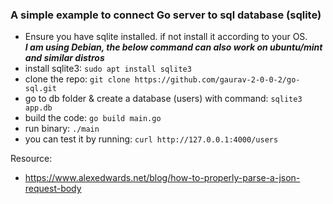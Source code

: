### A simple example to connect Go server to sql database (sqlite)

- Ensure you have sqlite installed. if not install it according to your OS.<br>
***I am using Debian, the below command can also work on ubuntu/mint and similar distros*** 
- install sqlite3: `sudo apt install sqlite3`
- clone the repo: `git clone https://github.com/gaurav-2-0-0-2/go-sql.git`
- go to db folder & create a database (users) with command: `sqlite3 app.db`
- build the code: `go build main.go`
- run binary: `./main`
- you can test it by running: `curl http://127.0.0.1:4000/users`

Resource:
- https://www.alexedwards.net/blog/how-to-properly-parse-a-json-request-body
